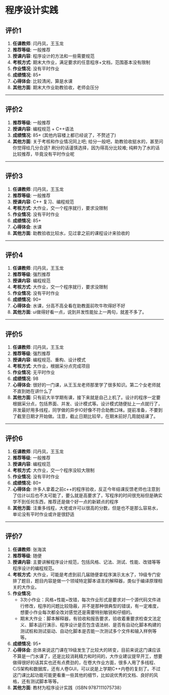 # 程序设计实践

## 评价1

1. **任课教师**: 闫丹凤，王玉龙
2. **推荐等级**: 一般推荐
3. **授课内容**: 程序设计的方法和一些需要规范
4. **考核方式**: 期末大作业，满足要求的任意程序+文档，范围基本没有限制
5. **作业情况**: 没有平时作业
6. **成绩情况**: 85+
7. **心得体会**: 比较清闲，算是水课
8. **其他方面**: 期末大作业助教验收，老师会压分

---

## 评价2

1. **推荐等级**: 一般推荐
2. **授课内容**: 编程规范 + C++语法
3. **成绩情况**: 85+ (其他内容楼上都已经说了，不赘述了)
4. **其他方面**: 关于考核和作业情况同上吧; 给分一般吧，助教验收挺水的，甚至问你觉得给几分合适? 刷分的话谨慎选择，因为得高分比较难; 纯粹为了水的话比较推荐，毕竟没有平时作业呢

---

## 评价3

1. **任课教师**: 闫丹凤，王玉龙
2. **推荐等级**: 一般推荐
3. **授课内容**: C++ 复习、编程规范
4. **考核方式**: 大作业，交一个程序就行，要求没限制
5. **作业情况**: 没有平时作业
6. **成绩情况**: 85+
7. **心得体会**: 水课
8. **其他方面**: 助教验收比较水，见过拿之前的课程设计来验收的

---

## 评价4

1. **任课教师**: 闫丹凤，王玉龙
2. **推荐等级**: 强烈推荐
3. **授课内容**: 编程规范
4. **考核方式**: 大作业，交一个程序就行，要求没限制
5. **作业情况**: 没有平时作业
6. **成绩情况**: 90+
7. **心得体会**: 水课，分高不高全看在助教面前吹牛吹得好不好
8. **其他方面**: ui做得好看一点，说到并发性能扯上一两句，就差不多了。

---

## 评价5

1. **任课教师**: 闫丹凤，王玉龙
2. **推荐等级**: 强烈推荐
3. **授课内容**: 编程规范、重构、设计模式
4. **考核方式**: 大作业，根据采分点完成项目
5. **作业情况**: 无平时作业
6. **成绩情况**: 98
7. **心得体会**: 很好的一门课，从王玉龙老师那里学了很多知识。第二个女老师就不直到她在讲什么了
8. **其他方面**: 只有前大半学期有课，接下来就是自己上机了。设计的程序一定要根据采分点，包括界面、并发、设计模式等。设计模式随便扯上一点就行了，并发最好用多线程，同学做的异步IO好像不符合助教口味。提前准备，不要到了截至日期才开始做。注意，截止日期比较早，在期末前好几周就结课了。

---

## 评价6

1. **任课教师**: 闫丹凤，王玉龙
2. **推荐等级**: 一般推荐
3. **授课内容**: 编程规范
4. **考核方式**: 大作业，交一个程序没较大限制
5. **作业情况**: 没有平时作业
6. **成绩情况**: 80+
7. **心得体会**: 许多人拿着之前c++的程序验收，反正今年结课反馈老师也注意到了估计以后也不太可能了，要么就是高要求了，写程序的时间很充裕但是确实学不到任何东西，推荐还是做个好一点的新颖点的程序
8. **其他方面**: 注重多线程，大佬或许可以很高的分数，但是也不是那么容易水，单论没有平时作业或许是很舒适

---

## 评价7

1. **任课教师**: 张海滨
2. **推荐等级**: 随便
3. **授课内容**: 主要讲解程序设计规范，包括风格、记法、测试、性能、改错等等程序设计的编程规范。
4. **考核方式**: 大作业，可能是考虑到前几届随便拿程序演示太水了，19级专门安排了题目，题目内容是做一个领域特定脚本语言的解释器，类似于编译原理相关的大作业。
5. **作业情况**: 
   - 3次小作业：风格+性能+改错，每次作业形式是要求对一个源代码文件进行修改，程序的问题比较隐蔽，并不是那种很典型的错误，有一定难度，想要小作业每次都全改对感觉还是需要特别敏锐和仔细的。
   - 期末大作业：脚本解释器，有验收和报告要求，验收着重要求检查文法定义、脚本运行演示、程序设计是否包含语法树、是否有自动化脚本构建的测试桩和测试驱动、自动化脚本是否能一次测试多个文件和输入样例等等。
6. **成绩情况**: 95+
7. **心得体会**: 总体来说这门课在19级发生了比较大的转变，目前来说这门课应该不算是一门水课了，还是比较消耗精力和时间的，大作业建议提早开工，想要做得很好的话其实也还有点费劲的，在卷大作业方面，很多人用了多线程、C/S架构和数据库，还有人卷GUI，可以说是上学期C++内卷的复刻了。不过这门课比起功能可能更看重一些其他的细节，比如说优秀的文档、良好的风格，还有测试脚本等等。
8. **其他方面**: 教材为程序设计实践（ISBN:9787111075738）
